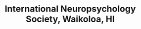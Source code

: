 ---
title: "International Neuropsychology Society, Waikoloa, HI"
project_id: 
date: 
conference_id: ""
presenters:
   - peter_bandettini
summary: "<p>International Neuropsychology Society, Waikoloa, HI</p>"
file: /assets/presentations/T218.ppt
filename: T218.ppt
layout: presentation
---
